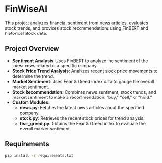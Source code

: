 # FinWiseAI

This project analyzes financial sentiment from news articles, evaluates stock trends, and provides stock recommendations using FinBERT and historical stock data.

## Project Overview

- **Sentiment Analysis**: Uses FinBERT to analyze the sentiment of the latest news related to a specific company.
- **Stock Price Trend Analysis**: Analyzes recent stock price movements to determine the trend.
- **Market Sentiment**: Uses Fear & Greed index data to gauge the overall market sentiment.
- **Stock Recommendation**: Combines news sentiment, stock trends, and market sentiment to make a recommendation: "buy," "sell," or "hold."
- **Custom Modules**:
  - **news.py**: Fetches the latest news articles about the specified company.
  - **stock.py**: Retrieves the recent stock prices for trend analysis.
  - **fear_greed.py**: Obtains the Fear & Greed index to evaluate the overall market sentiment.

## Requirements

```bash
pip install -r requirements.txt
```